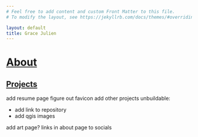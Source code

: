 ```yaml
---
# Feel free to add content and custom Front Matter to this file.
# To modify the layout, see https://jekyllrb.com/docs/themes/#overriding-theme-defaults

layout: default
title: Grace Julien
---
```

# [About](./about)

## [Projects](./projects)

add resume page
figure out favicon
add other projects
unbuildable:
* add link to repository
* add qgis images 

add art page?
links in about page to socials